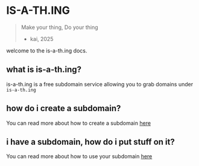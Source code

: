 # IS-A-TH.ING

> Make your thing, Do your thing
>
> - kai, 2025

welcome to the is-a-th.ing docs.

## what is is-a-th.ing?

is-a-th.ing is a free subdomain service allowing you to grab domains under `is-a-th.ing`

## how do i create a subdomain?

You can read more about how to create a subdomain [here](/docs/register)

## i have a subdomain, how do i put stuff on it?

You can read more about how to use your subdomain [here](/docs/register/ns-records)